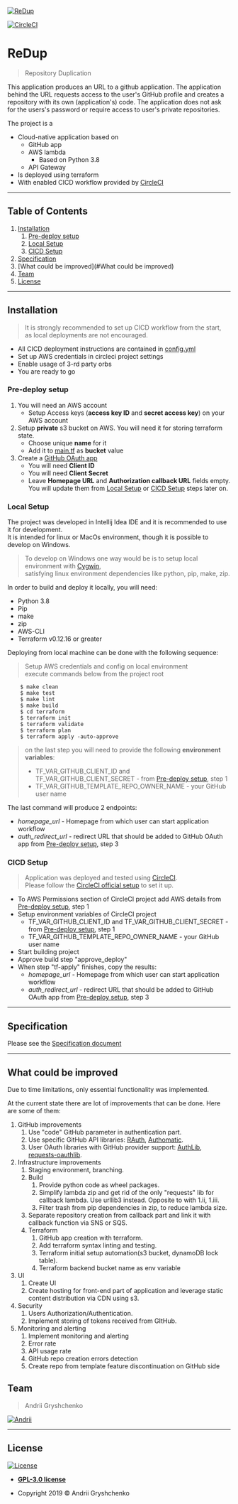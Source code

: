 [![ReDup](logo.png)]()

[![CircleCI](https://circleci.com/gh/azurefireice/ReDup.svg?style=svg&circle-token=8b4ce0d90d061d83094365eb7e8c731d62d4aae7)](https://circleci.com/gh/azurefireice/ReDup)

# ReDup

>  Repository Duplication

This application produces an URL to a github application.
The application behind the URL requests access to the user's GitHub profile and creates
a repository with its own (application's) code.
The application does not ask for the users's password or require access to user's private repositories.

The project is a
 - Cloud-native application based on
    - GitHub app
    - AWS lambda
        - Based on Python 3.8
    - API Gateway
 - Is deployed using terraform
 - With enabled CICD workflow provided by [CircleCI](https://circleci.com)

---

## Table of Contents

1. [Installation](#installation)
    1. [Pre-deploy setup](#pre-deploy-setup)
    2. [Local Setup](#local-Setup)
    3. [CICD Setup](#cicd-setup)
2. [Specification](#specification)
3. [What could be improved](#What could be improved)
4. [Team](#team)
5. [License](#license)

---

## Installation

>  It is strongly recommended to set up CICD workflow from the start, <br> as local deployments are not encouraged.

- All CICD deployment instructions are contained in [config.yml](.circleci/config.yml)
- Set up AWS credentials in circleci project settings
- Enable usage of 3-rd party orbs
- You are ready to go

### Pre-deploy setup

1. You will need an AWS account
    - Setup Access keys (**access key ID** and **secret access key**) on your AWS account
2. Setup **private** s3 bucket on AWS. You will need it for storing terraform state.
    - Choose unique **name** for it
    - Add it to [main.tf](terraform/main.tf) as **bucket** value
3. Create a [GitHub OAuth app](https://github.com/settings/developers)
    - You will need **Client ID**
    - You will need **Client Secret**
    - Leave **Homepage URL** and **Authorization callback URL** fields empty.
     You will update them from [Local Setup](#local-Setup) or [CICD Setup](#cicd-setup) steps later on.

### Local Setup

The project was developed in Intellij Idea IDE and it is recommended to use it for development. <br>
It is intended for linux or MacOs environment, though it is possible to develop on Windows. <br>
> To develop on Windows one way would be is to setup local environment with [Cygwin](https://cygwin.com/install.html), <br>
> satisfying linux environment dependencies like python, pip, make, zip. <br>

In order to build and deploy it locally, you will need:

- Python 3.8
- Pip
- make
- zip
- AWS-CLI
- Terraform v0.12.16 or greater

Deploying from local machine can be done with the following sequence:
> Setup AWS credentials and config on local environment <br>
> execute commands below from the project root

```shell
    $ make clean
    $ make test
    $ make lint
    $ make build
    $ cd terraform
    $ terraform init
    $ terraform validate
    $ terraform plan
    $ terraform apply -auto-approve
```

> on the last step you will need to provide the following **environment variables**:
>   - TF_VAR_GITHUB_CLIENT_ID and TF_VAR_GITHUB_CLIENT_SECRET - from [Pre-deploy setup](#pre-deploy-setup), step 1
>   - TF_VAR_GITHUB_TEMPLATE_REPO_OWNER_NAME - your GitHub user name

The last command will produce 2 endpoints:
 - *homepage_url* - Homepage from which user can start application workflow
 - *auth_redirect_url* - redirect URL that should be added to GitHub OAuth app from [Pre-deploy setup](#pre-deploy-setup), step 3

### CICD Setup

> Application was deployed and tested using [CircleCI](https://circleci.com). <br>
> Please follow the [CircleCI official setup](https://circleci.com/docs/2.0/getting-started/) to set it up.

- To AWS Permissions section of CircleCI project add AWS details from [Pre-deploy setup](#pre-deploy-setup), step 1
- Setup environment variables of CircleCI project
    - TF_VAR_GITHUB_CLIENT_ID and TF_VAR_GITHUB_CLIENT_SECRET - from [Pre-deploy setup](#pre-deploy-setup), step 1
    - TF_VAR_GITHUB_TEMPLATE_REPO_OWNER_NAME - your GitHub user name
- Start building project
- Approve build step "approve_deploy"
- When step "tf-apply" finishes, copy the results:
    - *homepage_url* - Homepage from which user can start application workflow
    - *auth_redirect_url* - redirect URL that should be added to GitHub OAuth app from [Pre-deploy setup](#pre-deploy-setup), step 3
---

## Specification

Please see the [Specification document](http://htmlpreview.github.com/?https://github.com/azurefireice/ReDup/blob/master/SpecificationReDup.html)

---

## What could be improved
Due to time limitations, only essential functionality was implemented.

At the current state there are lot of improvements that can be done. Here are some of them:

1. GitHub improvements
    1. Use "code" GitHub parameter in authentication part.
    2. Use specific GitHub API libraries: [RAuth](https://github.com/litl/rauth), [Authomatic](https://authomatic.github.io/authomatic/index.html).
    3. User OAuth libraries with GitHub provider support: [AuthLib](https://github.com/lepture/authlib), [requests-oauthlib](https://requests-oauthlib.readthedocs.io/en/latest/).
2. Infrastructure improvements
    1. Staging environment, branching.
    1. Build
        1. Provide python code as wheel packages.
        2. Simplify lambda zip and get rid of the only "requests" lib for callback lambda. Use urllib3 instead. Opposite to with 1.ii, 1.iii.
        3. Filter trash from pip dependencies in zip, to reduce lambda size.
    5. Separate repository creation from callback part and link it with callback function via SNS or SQS.
    7. Terraform
        1. GitHub app creation with terraform.
        2. Add terraform syntax linting and testing.
        3. Terraform initial setup automation(s3 bucket, dynamoDB lock table).
        4. Terraform backend bucket name as env variable
3. UI
    1. Create UI
    2. Create hosting for front-end part of application and leverage static content distribution via CDN using s3.
4. Security
    1. Users Authorization/Authentication.
    2. Implement storing of tokens received from GItHub.
5. Monitoring and alerting
    1. Implement monitoring and alerting
    3. Error rate
    4. API usage rate
    5. GitHub repo creation errors detection
    6. Create repo from template feature discontinuation on GitHub side

## Team

> Andrii Gryshchenko


 [![Andrii](https://avatars1.githubusercontent.com/u/43616610?s=260)]() 

---

## License

[![License](https://www.gnu.org/graphics/gplv3-127x51.png)](https://opensource.org/licenses/GPL-3.0)

- **[GPL-3.0 license](LICENSE)**

- Copyright 2019 © Andrii Gryshchenko
